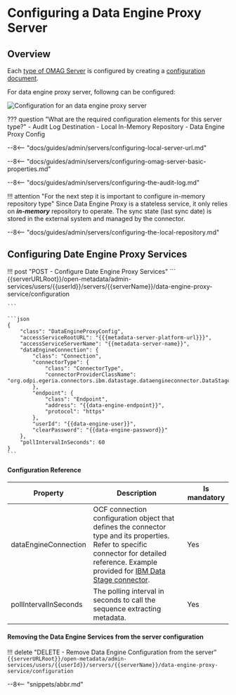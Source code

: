 <!-- SPDX-License-Identifier: CC-BY-4.0 -->
<!-- Copyright Contributors to the ODPi Egeria project. -->


# Configuring a Data Engine Proxy Server

## Overview 

Each [type of OMAG Server](./concepts/omag-server/#types-of-omag-server) is configured by creating
a [configuration document](./concepts/configuration-document). 

For data engine proxy server, followng can be configured:

![Configuration for an data engine proxy server](data-engine-proxy-config.svg)

??? question "What are the required configuration elements for this server type?"
    - Audit Log Destination
    - Local In-Memory Repository
    - Data Engine Proxy Config

--8<-- "docs/guides/admin/servers/configuring-local-server-url.md"

--8<-- "docs/guides/admin/servers/configuring-omag-server-basic-properties.md"

--8<-- "docs/guides/admin/servers/configuring-the-audit-log.md"

<!-- --8<-- "docs/guides/admin/servers/configuring-the-server-security-connector.md" -->

!!! attention "For the next step it is important to configure in-memory repository type"
    Since Data Engine Proxy is a stateless service, it only relies on ***in-memory*** repository to operate. The sync state (last sync date) is stored in the external system and managed by the connector.

--8<-- "docs/guides/admin/servers/configuring-the-local-repository.md"

## Configuring Date Engine Proxy Services 

!!! post "POST - Configure Date Engine Proxy Services"
    ```
    {{serverURLRoot}}/open-metadata/admin-services/users/{{userId}}/servers/{{serverName}}/data-engine-proxy-service/configuration

    ```

    ```json
    {
        "class": "DataEngineProxyConfig",
        "accessServiceRootURL": "{{{metadata-server-platform-url}}}",
        "accessServiceServerName": "{{metadata-server-name}}",
        "dataEngineConnection": {
            "class": "Connection",
            "connectorType": {
                "class": "ConnectorType",
                "connectorProviderClassName": "org.odpi.egeria.connectors.ibm.datastage.dataengineconnector.DataStageConnectorProvider"
            },
            "endpoint": {
                "class": "Endpoint",
                "address": "{{data-engine-endpoint}}",
                "protocol": "https"
            },
            "userId": "{{data-engine-user}}",
            "clearPassword": "{{data-engine-password}}"
        },
        "pollIntervalInSeconds": 60
    }
    ```
#### Configuration Reference

| Property | Description | Is mandatory |
|---|---|---|
dataEngineConnection | OCF connection configuration object that defines the connector type and its properties. Refer to specific connector for detailed reference. Example provided for [IBM Data Stage connector](https://github.com/odpi/egeria-connector-ibm-information-server/tree/master/datastage-adapter).  | Yes |
pollIntervalInSeconds | The polling interval in seconds to call the sequence extracting metadata. | Yes | 

#### Removing the Data Engine Services from the server configuration

!!! delete  "DELETE - Remove Data Engine Configuration from the server"
    ```
    {{serverURLRoot}}/open-metadata/admin-services/users/{{userId}}/servers/{{serverName}}/data-engine-proxy-service/configuration
    ```

--8<-- "snippets/abbr.md"
